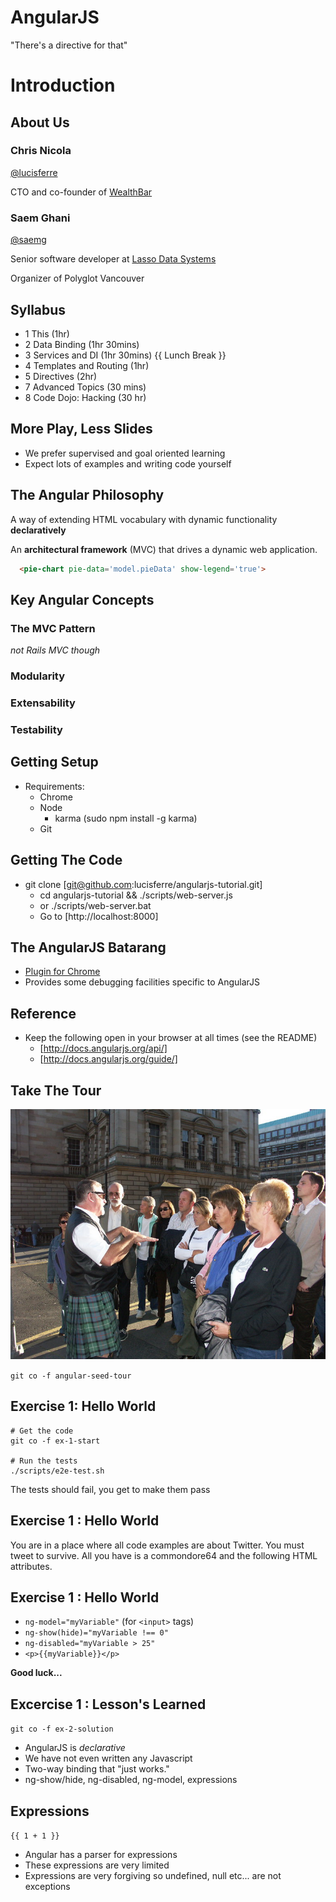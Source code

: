 # AngularJS

"There's a directive for that"



# Introduction


## About Us

### Chris Nicola

[@lucisferre](http://twitter.com/lucisferre)

CTO and co-founder of [WealthBar](http://wealthbar.com)

### Saem Ghani

[@saemg](http://twitter.com/saemg)

Senior software developer at [Lasso Data Systems](http://lassocrm.com)

Organizer of Polyglot Vancouver


## Syllabus

- 1 This (1hr)
- 2 Data Binding (1hr 30mins)
- 3 Services and DI (1hr 30mins)
{{ Lunch Break }}
- 4 Templates and Routing (1hr)
- 5 Directives (2hr)
- 7 Advanced Topics (30 mins)
- 8 Code Dojo: Hacking (30 hr)


## More Play, Less Slides

- We prefer supervised and goal oriented learning
- Expect lots of examples and writing code yourself


## The Angular Philosophy

A way of extending HTML vocabulary with dynamic functionality **declaratively**

An **architectural framework** (MVC) that drives a dynamic web application.

```html
  <pie-chart pie-data='model.pieData' show-legend='true'>
```


## Key Angular Concepts

### The MVC Pattern
_not Rails MVC though_
### Modularity
### Extensability
### Testability


## Getting Setup

- Requirements:
  - Chrome
  - Node
    - karma (sudo npm install -g karma)
  - Git


## Getting The Code
- git clone [git@github.com:lucisferre/angularjs-tutorial.git]
  - cd angularjs-tutorial && ./scripts/web-server.js
  - or ./scripts/web-server.bat
  - Go to [http://localhost:8000]


## The AngularJS Batarang
- [Plugin for Chrome](https://chrome.google.com/webstore/detail/angularjs-batarang/ighdmehidhipcmcojjgiloacoafjmpfk?hl=en)
- Provides some debugging facilities specific to AngularJS


## Reference
- Keep the following open in your browser at all times (see the README)
  - [http://docs.angularjs.org/api/]
  - [http://docs.angularjs.org/guide/]


## Take The Tour

<img src="assets/tourguide.jpg" height="400">

`git co -f angular-seed-tour`


## Exercise 1: Hello World

```
# Get the code
git co -f ex-1-start

# Run the tests
./scripts/e2e-test.sh
```

The tests should fail, you get to make them pass


## Exercise 1 : Hello World

You are in a place where all code examples are about Twitter.
You must tweet to survive. All you have is a commondore64 and the following HTML attributes.


## Exercise 1 : Hello World

- `ng-model="myVariable"` (for `<input>` tags)
- `ng-show(hide)="myVariable !== 0"`
- `ng-disabled="myVariable > 25"`
- `<p>{{myVariable}}</p>`

__Good luck...__


## Excercise 1 : Lesson's Learned

`git co -f ex-2-solution`
- AngularJS is _declarative_
- We have not even written any Javascript
- Two-way binding that "just works."
- ng-show/hide, ng-disabled, ng-model, expressions


## Expressions

`{{ 1 + 1 }}`

- Angular has a parser for expressions
- These expressions are very limited
- Expressions are very forgiving so undefined, null etc... are not exceptions

